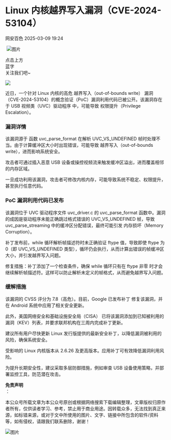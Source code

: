 #  Linux 内核越界写入漏洞（CVE-2024-53104）   
 网安百色   2025-03-09 19:24  
  
 ![图片](https://mmbiz.qpic.cn/mmbiz_png/1QIbxKfhZo5lNbibXUkeIxDGJmD2Md5vK9ZGS15PBzhF8gRBMk6V7TXMVsSxyqn3vpLuXTg82nHzLRYicg7QtVJQ/640?wx_fmt=other&from=appmsg&wxfrom=5&wx_lazy=1&wx_co=1&tp=webp "")  
  
点击上方  
蓝字  
关注我们吧~  
  
![](https://mmbiz.qpic.cn/mmbiz_jpg/1QIbxKfhZo4QGclHDRibqicA75flEYLibAnaA270LwXRB5NUYxcuM0WkK6slzmY82ITEe6VLDzFeIRia2jWU7Q3nrA/640?wx_fmt=jpeg&from=appmsg "")  
  
  
近日，一个针对 Linux 内核的高危 越界写入（out-of-bounds write） 漏洞（CVE-2024-53104）的概念验证（PoC）漏洞利用代码已被公开。该漏洞存在于 USB 视频类（UVC）驱动程序 中，可能导致 权限提升（Privilege Escalation）。  
### 漏洞详情  
  
该漏洞源于 函数 uvc_parse_format 在解析 UVC_VS_UNDEFINED 帧时处理不当。由于计算缓冲区大小时出现错误，可能导致 越界写入（out-of-bounds write），进而影响系统安全。  
  
攻击者可通过插入恶意 USB 设备或操控视频流来触发缓冲区溢出，进而覆盖相邻的内存区域。  
  
一旦成功利用该漏洞，攻击者可修改内核内存，可能导致系统不稳定、权限提升，甚至执行任意代码。  
### PoC 漏洞利用代码已发布  
  
该漏洞位于 UVC 驱动程序文件 uvc_driver.c 的 uvc_parse_format 函数中。漏洞的成因是驱动程序未能正确跳过格式错误的 UVC_VS_UNDEFINED 帧，导致 uvc_parse_streaming 中的缓冲区分配错误，最终可能引发 内存损坏（Memory Corruption）。  
  
补丁发布前，while 循环解析帧描述符时未正确验证 ftype 值，导致即使 ftype 为 0（即 UVC_VS_UNDEFINED 类型），循环仍会执行，从而计算出错误的帧缓冲区大小，并引发越界写入问题。  
  
修复措施：补丁添加了一个检查条件，确保 while 循环只有在 ftype 非零 时才会继续解析帧描述符。这样可以防止解析未定义的帧格式，从而避免越界写入问题。  
### 缓解措施  
  
该漏洞的 CVSS 评分为 7.8（高危）。目前，Google 已发布补丁 修复该漏洞，并在 Android 系统中应用了相关安全更新。  
  
此外，美国网络安全和基础设施安全局（CISA） 已将该漏洞添加到已知被利用的漏洞（KEV）列表，并要求联邦机构在三周内完成补丁更新。  
  
建议所有用户尽快更新 Linux 发行版提供的最新安全补丁，以降低漏洞被利用的风险，确保系统安全。  
  
受影响的 Linux 内核版本从 2.6.26 及更高版本。应用补丁可有效降低漏洞利用风险。  
  
为提升长期安全性，建议采取多层防御措施，例如审查 USB 设备使用策略，并部署监控工具，防范潜在攻击。  
  
**免责声明**  
：  
  
本公众号所载文章为本公众号原创或根据网络搜索下载编辑整理，文章版权归原作者所有，仅供读者学习、参考，禁止用于商业用途。因转载众多，无法找到真正来源，如标错来源，或对于文中所使用的图片、文字、链接中所包含的软件/资料等，如有侵权，请跟我们联系删除，谢谢！  
  
![图片](https://mmbiz.qpic.cn/mmbiz_jpg/1QIbxKfhZo5lNbibXUkeIxDGJmD2Md5vKicbNtIkdNvibicL87FjAOqGicuxcgBuRjjolLcGDOnfhMdykXibWuH6DV1g/640?wx_fmt=other&from=appmsg&wxfrom=5&wx_lazy=1&wx_co=1&tp=webp "")  
  
